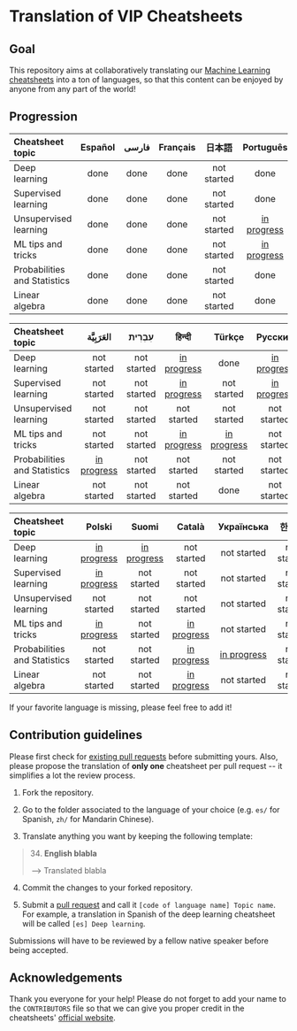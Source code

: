 # Translation of VIP Cheatsheets
## Goal
This repository aims at collaboratively translating our [Machine Learning cheatsheets](https://github.com/afshinea/stanford-cs-229-machine-learning) into a ton of languages, so that this content can be enjoyed by anyone from any part of the world!

## Progression
|Cheatsheet topic|Español|فارسی|Français|日本語|Português|简体中文|
|:---|:---:|:---:|:---:|:---:|:---:|:---:|
|Deep learning|done|done|done|not started|done|[in progress](https://github.com/shervinea/cheatsheet-translation/pull/12)|
|Supervised learning|done|done|done|not started|done|[in progress](https://github.com/shervinea/cheatsheet-translation/pull/52)|
|Unsupervised learning|done|done|done|not started|[in progress](https://github.com/shervinea/cheatsheet-translation/pull/63)|[in progress](https://github.com/shervinea/cheatsheet-translation/pull/48)|
|ML tips and tricks|done|done|done|not started|[in progress](https://github.com/shervinea/cheatsheet-translation/pull/57)|[in progress](https://github.com/shervinea/cheatsheet-translation/pull/7)|
|Probabilities and Statistics|done|done|done|not started|done|[in progress](https://github.com/shervinea/cheatsheet-translation/pull/73)|
|Linear algebra|done|done|done|not started|done|[in progress](https://github.com/shervinea/cheatsheet-translation/pull/72)|

|Cheatsheet topic|العَرَبِيَّة|עִבְרִית|हिन्दी|Türkçe|Русский|
|:---|:---:|:---:|:---:|:---:|:---:|
|Deep learning|not started|not started|[in progress](https://github.com/shervinea/cheatsheet-translation/pull/37)|done|[in progress](https://github.com/shervinea/cheatsheet-translation/pull/21)|
|Supervised learning|not started|not started|[in progress](https://github.com/shervinea/cheatsheet-translation/pull/46)|not started|[in progress](https://github.com/shervinea/cheatsheet-translation/pull/21)|
|Unsupervised learning|not started|not started|not started|not started|not started|
|ML tips and tricks|not started|not started|[in progress](https://github.com/shervinea/cheatsheet-translation/pull/40)|[in progress](https://github.com/shervinea/cheatsheet-translation/pull/39)|not started|
|Probabilities and Statistics|[in progress](https://github.com/shervinea/cheatsheet-translation/pull/26)|not started|not started|not started|not started|
|Linear algebra|not started|not started|not started|done|not started|


|Cheatsheet topic|Polski|Suomi|Català|Українська|한국어|
|:---|:---:|:---:|:---:|:---:|:---:|
|Deep learning|[in progress](https://github.com/shervinea/cheatsheet-translation/pull/8)|[in progress](https://github.com/shervinea/cheatsheet-translation/pull/34)|not started|not started|not started|
|Supervised learning|[in progress](https://github.com/shervinea/cheatsheet-translation/pull/8)|not started|not started|not started|not started|
|Unsupervised learning|not started|not started|not started|not started|not started|
|ML tips and tricks|[in progress](https://github.com/shervinea/cheatsheet-translation/pull/8)|not started|[in progress](https://github.com/shervinea/cheatsheet-translation/pull/47)|not started|not started|
|Probabilities and Statistics|not started|not started|[in progress](https://github.com/shervinea/cheatsheet-translation/pull/47)|[in progress](https://github.com/shervinea/cheatsheet-translation/pull/64)|not started|
|Linear algebra|not started|not started|[in progress](https://github.com/shervinea/cheatsheet-translation/pull/47)|not started|not started|

If your favorite language is missing, please feel free to add it!

## Contribution guidelines
Please first check for [existing pull requests](https://github.com/shervinea/cheatsheet-translation/pulls) before submitting yours. Also, please propose the translation of **only one** cheatsheet per pull request -- it simplifies a lot the review process.

1. Fork the repository.

2. Go to the folder associated to the language of your choice (e.g. `es/` for Spanish, `zh/` for Mandarin Chinese).

3. Translate anything you want by keeping the following template:
> 34. **English blabla**
>
> &#10230; Translated blabla

4. Commit the changes to your forked repository.

5. Submit a [pull request](https://help.github.com/articles/creating-a-pull-request/) and call it `[code of language name] Topic name`. For example, a translation in Spanish of the deep learning cheatsheet will be called `[es] Deep learning`.

Submissions will have to be reviewed by a fellow native speaker before being accepted.

## Acknowledgements
Thank you everyone for your help! Please do not forget to add your name to the `CONTRIBUTORS` file so that we can give you proper credit in the cheatsheets' [official website](https://stanford.edu/~shervine/teaching/cs-229.html).
